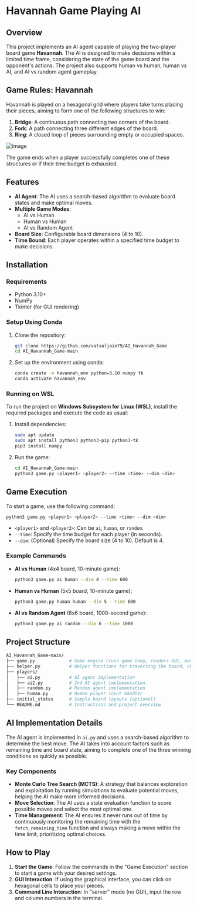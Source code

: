
# Havannah Game Playing AI

## Overview

This project implements an AI agent capable of playing the two-player board game **Havannah**. The AI is designed to make decisions within a limited time frame, considering the state of the game board and the opponent's actions. The project also supports human vs human, human vs AI, and AI vs random agent gameplay.

## Game Rules: Havannah

Havannah is played on a hexagonal grid where players take turns placing their pieces, aiming to form one of the following structures to win:

1. **Bridge**: A continuous path connecting two corners of the board.
2. **Fork**: A path connecting three different edges of the board.
3. **Ring**: A closed loop of pieces surrounding empty or occupied spaces.


![image](https://github.com/user-attachments/assets/03bc4878-537d-4275-ae80-eee16b5ab1bc)

The game ends when a player successfully completes one of these structures or if their time budget is exhausted.

## Features

- **AI Agent**: The AI uses a search-based algorithm to evaluate board states and make optimal moves.
- **Multiple Game Modes**:
  - AI vs Human
  - Human vs Human
  - AI vs Random Agent
- **Board Size**: Configurable board dimensions (4 to 10).
- **Time Bound**: Each player operates within a specified time budget to make decisions.

## Installation

### Requirements

- Python 3.10+
- NumPy
- Tkinter (for GUI rendering)

### Setup Using Conda

1. Clone the repository:
    ```bash
    git clone https://github.com/vatsaljain79/AI_Havannah_Game
    cd AI_Havannah_Game-main
    ```
2. Set up the environment using conda:
    ```bash
    conda create -n havannah_env python=3.10 numpy tk
    conda activate havannah_env
    ```

### Running on WSL

To run the project on **Windows Subsystem for Linux (WSL)**, install the required packages and execute the code as usual:

1. Install dependencies:
    ```bash
    sudo apt update
    sudo apt install python3 python3-pip python3-tk
    pip3 install numpy
    ```
2. Run the game:
    ```bash
    cd AI_Havannah_Game-main
    python3 game.py <player1> <player2> --time <time> --dim <dim>
    ```

## Game Execution

To start a game, use the following command:

```bash
python3 game.py <player1> <player2> --time <time> --dim <dim>
```

- `<player1>` and `<player2>`: Can be `ai`, `human`, or `random`.
- `--time`: Specify the time budget for each player (in seconds).
- `--dim`: (Optional) Specify the board size (4 to 10). Default is 4.

### Example Commands

- **AI vs Human** (4x4 board, 10-minute game):
    ```bash
    python3 game.py ai human --dim 4 --time 600
    ```
- **Human vs Human** (5x5 board, 10-minute game):
    ```bash
    python3 game.py human human --dim 5 --time 600
    ```
- **AI vs Random Agent** (6x6 board, 1000-second game):
    ```bash
    python3 game.py ai random --dim 6 --time 1000
    ```

## Project Structure

```bash
AI_Havannah_Game-main/
├── game.py             # Game engine (runs game loop, renders GUI, manages input/output)
├── helper.py           # Helper functions for traversing the board, checking win conditions, etc.
├── players/
│   ├── ai.py           # AI agent implementation
│   ├── ai2.py          # 2nd AI agent implementation
│   ├── random.py       # Random agent implementation
│   ├── human.py        # Human player input handler
├── initial_states      # Sample board layouts (optional)
└── README.md           # Instructions and project overview
```

## AI Implementation Details

The AI agent is implemented in `ai.py` and uses a search-based algorithm to determine the best move. The AI takes into account factors such as remaining time and board state, aiming to complete one of the three winning conditions as quickly as possible.

### Key Components

- **Monte Carlo Tree Search (MCTS)**: A strategy that balances exploration and exploitation by running simulations to evaluate potential moves, helping the AI make more informed decisions.
- **Move Selection**: The AI uses a state evaluation function to score possible moves and select the most optimal one.
- **Time Management**: The AI ensures it never runs out of time by continuously monitoring the remaining time with the `fetch_remaining_time` function and always making a move within the time limit, prioritizing optimal choices.

## How to Play

1. **Start the Game**: Follow the commands in the "Game Execution" section to start a game with your desired settings.
2. **GUI Interaction**: If using the graphical interface, you can click on hexagonal cells to place your pieces.
3. **Command Line Interaction**: In "server" mode (no GUI), input the row and column numbers in the terminal.
